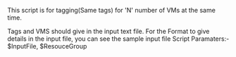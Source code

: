 This script is for tagging(Same tags) for 'N' number of VMs at the same time.

Tags and VMS should give in the input text file.
For the Format to give details in the input file, you can see the sample input file
Script Paramaters:- $InputFile, $ResouceGroup 


